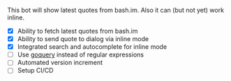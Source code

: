 This bot will show latest quotes from bash.im. Also it can (but not yet) work inline.  
- [x] Ability to fetch latest quotes from bash.im  
- [x] Ability to send quote to dialog via inline mode  
- [x] Integrated search and autocomplete for inline mode
- [ ] Use [goquery](https://github.com/PuerkitoBio/goquery) instead of regular expressions
- [ ] Automated version increment
- [ ] Setup CI/CD